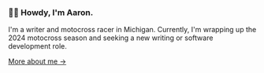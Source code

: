 ### 👋🏻 Howdy, I'm Aaron.

I'm a writer and motocross racer in Michigan. Currently, I'm wrapping up the 2024 motocross season and seeking a new writing or software development role.

[More about me &rarr;](https://aarondurant.com/about/) <br />
